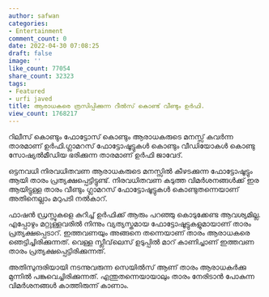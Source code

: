 ```yaml
---
author: safwan
categories:
- Entertainment
comment_count: 0
date: 2022-04-30 07:08:25
draft: false
image: ''
like_count: 77054
share_count: 32323
tags:
- Featured
- urfi javed
title: ആരാധകരെ ത്രസിപ്പിക്കുന്ന റീൽസ് കൊണ്ട് വീണ്ടും ഉർഫി.
view_count: 1768217
---
```


റിലീസ് കൊണ്ടും ഫോട്ടോസ് കൊണ്ടും ആരാധകരുടെ മനസ്സ് കവർന്ന താരമാണ് ഉർഫി.ഗ്ലാമറസ് ഫോട്ടോഷൂട്ടുകൾ കൊണ്ടും വീഡിയോകൾ കൊണ്ടു സോഷ്യൽമീഡിയ ഭരിക്കുന്ന താരമാണ് ഉർഫി ജാവേദ്.

ഒട്ടനവധി നിരവധിതവണ ആരാധകരുടെ മനസ്സിൽ കീഴടക്കുന്ന ഫോട്ടോഷൂട്ടും ആയി താരം പ്രത്യക്ഷപ്പെട്ടിട്ടുണ്ട്. നിരവധിതവണ കടുത്ത വിമർശനങ്ങൾക്ക് ഇര ആയിട്ടുള്ള താരം വീണ്ടും ഗ്ലാമറസ് ഫോട്ടോഷൂട്ടുകൾ കൊണ്ടുതന്നെയാണ് അതിനെല്ലാം മറുപടി നൽകാറ്.

ഫാഷൻ ഡ്രസ്സുകളെ കുറിച്ച് ഉർഫിക്ക് ആരും പറഞ്ഞു കൊടുക്കേണ്ട ആവശ്യമില്ല. എപ്പോഴും മറ്റുള്ളവരിൽ നിന്നും വ്യത്യസ്തമായ ഫോട്ടോഷൂട്ടുകളുമായാണ് താരം പ്രത്യക്ഷപ്പെടാറ്. ഇത്തവണയും അങ്ങനെ തന്നെയാണ് താരം ആരാധകരെ ഞെട്ടിച്ചിരിക്കുന്നത്. വെള്ള സ്ലീവ്‌ലെസ് ഉടുപ്പിൽ മാറ് കാണിച്ചാണ് ഇത്തവണ താരം പ്രത്യക്ഷപ്പെട്ടിരിക്കുന്നത്.

അതിസുന്ദരിയായി നടന്നുവരുന്ന സെയിൽസ് ആണ് താരം ആരാധകർക്കു മുന്നിൽ പങ്കുവെച്ചിരിക്കുന്നത്. എന്തുതന്നെയായാലും താരം നേരിടാൻ പോകുന്ന വിമർശനങ്ങൾ കാത്തിരുന്ന് കാണാം.